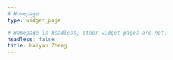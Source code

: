 ```yaml
---
# Homepage
type: widget_page

# Homepage is headless, other widget pages are not.
headless: false
title: Haiyan Zheng
---
```

